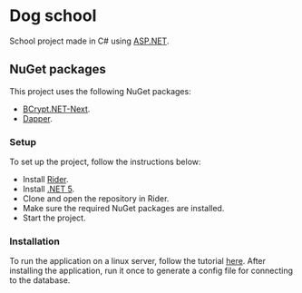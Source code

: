 # Dog school

School project made in C# using [ASP.NET](https://dotnet.microsoft.com/apps/aspnet).

## NuGet packages

This project uses the following NuGet packages:

- [BCrypt.NET-Next](https://www.nuget.org/packages/BCrypt.Net-Next).
- [Dapper](https://www.nuget.org/packages/Dapper).

### Setup

To set up the project, follow the instructions below:

- Install [Rider](https://www.jetbrains.com/rider/).
- Install [.NET 5](https://dotnet.microsoft.com/download/dotnet/5.0).
- Clone and open the repository in Rider.
- Make sure the required NuGet packages are installed.
- Start the project.

### Installation

To run the application on a linux server, follow the
tutorial [here](https://docs.microsoft.com/en-us/aspnet/core/host-and-deploy/linux-apache?view=aspnetcore-5.0). After
installing the application, run it once to generate a config file for connecting to the database.